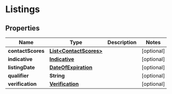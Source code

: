 

# Listings


## Properties

| Name | Type | Description | Notes |
|------------ | ------------- | ------------- | -------------|
|**contactScores** | [**List&lt;ContactScores&gt;**](ContactScores.md) |  |  [optional] |
|**indicative** | [**Indicative**](Indicative.md) |  |  [optional] |
|**listingDate** | [**DateOfExpiration**](DateOfExpiration.md) |  |  [optional] |
|**qualifier** | **String** |  |  [optional] |
|**verification** | [**Verification**](Verification.md) |  |  [optional] |



